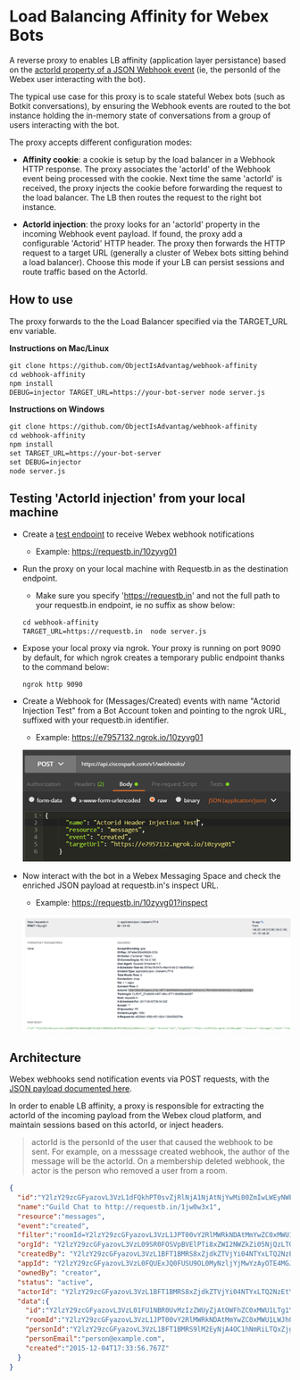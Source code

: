 # Load Balancing Affinity for Webex Bots

A reverse proxy to enables LB affinity (application layer persistance) based on the [actorId property of a JSON Webhook event](https://developer.webex.com/webhooks-explained.html#handling-requests-from-spark) (ie, the personId of the Webex user interacting with the bot).

The typical use case for this proxy is to scale stateful Webex bots (such as Botkit conversations), by ensuring the Webhook events are routed to the bot instance holding the in-memory state of conversations from a group of users interacting with the bot.

The proxy accepts different configuration modes:

- **Affinity cookie**: a cookie is setup by the load balancer in a Webhook HTTP response. The proxy associates the 'actorId' of the Webhook event being processed with the cookie. Next time the same 'actorId' is received, the proxy injects the cookie before forwarding the request to the load balancer. The LB then routes the request to the right bot instance.

- **ActorId injection**: the proxy looks for an 'actorId' property in the incoming Webhook event payload. If found, the proxy add a configurable 'Actorid' HTTP header. The proxy then forwards the HTTP request to a target URL (generally a cluster of Webex bots sitting behind a load balancer). Choose this mode if your LB can persist sessions and route traffic based on the ActorId.


## How to use

The proxy forwards to the the Load Balancer specified via the TARGET_URL env variable.

**Instructions on Mac/Linux**
```shell
git clone https://github.com/ObjectIsAdvantag/webhook-affinity
cd webhook-affinity
npm install
DEBUG=injector TARGET_URL=https://your-bot-server node server.js
```

**Instructions on Windows**
```shell
git clone https://github.com/ObjectIsAdvantag/webhook-affinity
cd webhook-affinity
npm install
set TARGET_URL=https://your-bot-server
set DEBUG=injector
node server.js
```

## Testing 'ActorId injection' from your local machine

- Create a [test endpoint](https://requestb.in) to receive Webex webhook notifications
   - Example: https://requestb.in/10zyvg01

- Run the proxy on your local machine with Requestb.in as the destination endpoint. 
   - Make sure you specify 'https://requestb.in' and not the full path to your requestb.in endpoint, ie no suffix as show below:
    
   ```shell
   cd webhook-affinity
   TARGET_URL=https://requestb.in  node server.js
   ```

- Expose your local proxy via ngrok. Your proxy is running on port 9090 by default, for which ngrok creates a temporary public endpoint thanks to the command below:
   
   ```shell
   ngrok http 9090
   ```

- Create a Webhook for (Messages/Created) events with name "Actorid Injection Test" from a Bot Account token and pointing to the ngrok URL, suffixed with your requestb.in identifier. 
   - Example: https://e7957132.ngrok.io/10zyvg01
   
   ![](docs/img/post-webhook-bot-account-to-ngrok.png)

- Now interact with the bot in a Webex Messaging Space and check the enriched JSON payload at requestb.in's inspect URL. 
   - Example: https://requestb.in/10zyvg01?inspect
   
   ![](docs/img/inspect-enriched-with-actorId.png)


## Architecture

Webex webhooks send notification events via POST requests, with the [JSON payload documented here](https://developer.webex.com/webhooks-explained.html#handling-requests-from-spark).

In order to enable LB affinity, a proxy is responsible for extracting the actorId of the incoming payload from the Webex cloud platform, and maintain sessions based on this actorId, or inject headers.

> actorId is the personId of the user that caused the webhook to be sent. For example, on a messsage created webhook, the author of the message will be the actorId. On a membership deleted webhook, the actor is the person who removed a user from a room.

```json
{
  "id":"Y2lzY29zcGFyazovL3VzL1dFQkhPT0svZjRlNjA1NjAtNjYwMi00ZmIwLWEyNWEtOTQ5ODgxNjA5NDk3",
  "name":"Guild Chat to http://requestb.in/1jw0w3x1",
  "resource":"messages",
  "event":"created",
  "filter":"roomId=Y2lzY29zcGFyazovL3VzL1JPT00vY2RlMWRkNDAtMmYwZC0xMWU1LWJhOWMtN2I2NTU2ZDIyMDdi",
  "orgId": "Y2lzY29zcGFyazovL3VzL09SR0FOSVpBVElPTi8xZWI2NWZkZi05NjQzLTQxN2YtOTk3NC1hZDcyY2FlMGUxMGY",
  "createdBy": "Y2lzY29zcGFyazovL3VzL1BFT1BMRS8xZjdkZTVjYi04NTYxLTQ2NzEtYmMwMy1iYzk3NDMxNDQ0MmQ",
  "appId": "Y2lzY29zcGFyazovL3VzL0FQUExJQ0FUSU9OL0MyNzljYjMwYzAyOTE4MGJiNGJkYWViYjA2MWI3OTY1Y2RhMzliNjAyOTdjODUwM2YyNjZhYmY2NmM5OTllYzFm",
  "ownedBy": "creator",
  "status": "active",
  "actorId": "Y2lzY29zcGFyazovL3VzL1BFT1BMRS8xZjdkZTVjYi04NTYxLTQ2NzEtYmMwMy1iYzk3NDMxNDQ0MmQ",
  "data":{
    "id":"Y2lzY29zcGFyazovL3VzL01FU1NBR0UvMzIzZWUyZjAtOWFhZC0xMWU1LTg1YmYtMWRhZjhkNDJlZjlj",
    "roomId":"Y2lzY29zcGFyazovL3VzL1JPT00vY2RlMWRkNDAtMmYwZC0xMWU1LWJhOWMtN2I2NTU2ZDIyMDdi",
    "personId":"Y2lzY29zcGFyazovL3VzL1BFT1BMRS9lM2EyNjA4OC1hNmRiLTQxZjgtOTliMC1hNTEyMzkyYzAwOTg",
    "personEmail":"person@example.com",
    "created":"2015-12-04T17:33:56.767Z"
  }
}
``` 
